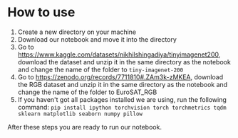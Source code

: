 # **How to use**

1. Create a new directory on your machine
2. Download our notebook and move it into the directory
3. Go to https://www.kaggle.com/datasets/nikhilshingadiya/tinyimagenet200, download the dataset and unzip it in the same directory as the notebook and change the name of the folder to ``tiny-imagenet-200``
4. Go to  https://zenodo.org/records/7711810#.ZAm3k-zMKEA, download the RGB dataset and unzip it in the same directory as the notebook and change the name of the folder to EuroSAT_RGB
5. If you haven't got all packages installed we are using, run the following command: ``pip install ipython torchvision torch torchmetrics tqdm sklearn matplotlib seaborn numpy pillow``

After these steps you are ready to run our notebook.
